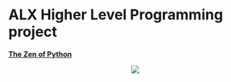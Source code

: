 <h1> ALX Higher Level Programming project </h1>

<a href="https://peps.python.org/pep-0020/" alt="The Zen of Python"><b>The Zen of Python</b></a>

<div align="center">
  <img src="https://media4.giphy.com/media/coxQHKASG60HrHtvkt/giphy.gif?cid=ecf05e47wqzyatd35y5pmxd6xif2hbvdar16yo70xc0oxs0y&rid=giphy.gif&ct=g" />
  </div>
